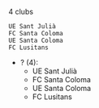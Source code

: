 4 clubs

```
UE Sant Julià               
FC Santa Coloma             
UE Santa Coloma             
FC Lusitans                 
```



- ? (4): 
  - UE Sant Julià 
  - FC Santa Coloma 
  - UE Santa Coloma 
  - FC Lusitans 


